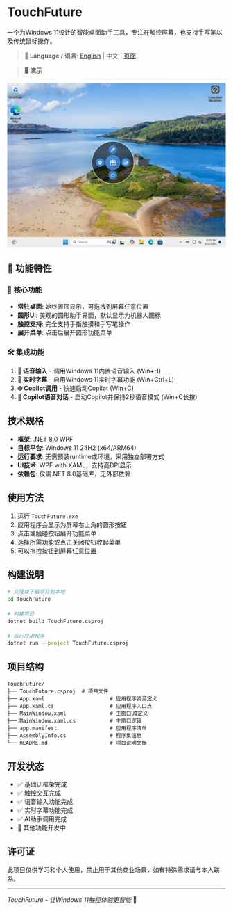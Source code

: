 # TouchFuture

一个为Windows 11设计的智能桌面助手工具，专注在触控屏幕，也支持手写笔以及传统鼠标操作。

> **📖 Language / 语言**: [English](README_EN.md) | 中文 | [页面](https://goxia.github.io/TouchFuture/)

> **🖥️ 演示**

![Demo-TouchFuture](./docs/Demo-TouchFuture.jpg)

## 🚀 功能特性

### 🎯 核心功能
- **常驻桌面**: 始终置顶显示，可拖拽到屏幕任意位置
- **圆形UI**: 美观的圆形助手界面，默认显示为机器人图标
- **触控支持**: 完全支持手指触摸和手写笔操作
- **展开菜单**: 点击后展开圆形功能菜单

### 🛠️ 集成功能
1. **🎤 语音输入** - 调用Windows 11内置语音输入 (Win+H)
2. **📝 实时字幕** - 启用Windows 11实时字幕功能 (Win+Ctrl+L)  
3. **🌐 Copilot调用** - 快速启动Copilot (Win+C)
4. **💬 Copilot语音对话** - 启动Copilot并保持2秒语音模式 (Win+C长按)

## 技术规格

- **框架**: .NET 8.0 WPF
- **目标平台**: Windows 11 24H2 (x64/ARM64)
- **运行要求**: 无需预装runtime或环境，采用独立部署方式
- **UI技术**: WPF with XAML，支持高DPI显示
- **依赖包**: 仅需.NET 8.0基础库，无外部依赖

## 使用方法

1. 运行 `TouchFuture.exe`
2. 应用程序会显示为屏幕右上角的圆形按钮
3. 点击或触碰按钮展开功能菜单
4. 选择所需功能或点击关闭按钮收起菜单
5. 可以拖拽按钮到屏幕任意位置

## 构建说明

```bash
# 克隆或下载项目到本地
cd TouchFuture

# 构建项目
dotnet build TouchFuture.csproj

# 运行应用程序
dotnet run --project TouchFuture.csproj
```

## 项目结构

```
TouchFuture/
├── TouchFuture.csproj  # 项目文件
├── App.xaml                     # 应用程序资源定义
├── App.xaml.cs                  # 应用程序入口点
├── MainWindow.xaml              # 主窗口UI定义
├── MainWindow.xaml.cs           # 主窗口逻辑
├── app.manifest                 # 应用程序清单
├── AssemblyInfo.cs              # 程序集信息
└── README.md                    # 项目说明文档
```

## 开发状态

- ✅ 基础UI框架完成
- ✅ 触控交互完成
- ✅ 语音输入功能完成
- ✅ 实时字幕功能完成
- ✅ AI助手调用完成
- 🔄 其他功能开发中

## 许可证

此项目仅供学习和个人使用，禁止用于其他商业场景，如有特殊需求请与本人联系。

---

*TouchFuture - 让Windows 11触控体验更智能* 🚀

